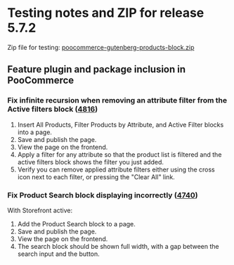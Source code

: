 # Testing notes and ZIP for release 5.7.2

Zip file for testing: [poocommerce-gutenberg-products-block.zip](https://github.com/poocommerce/poocommerce-gutenberg-products-block/files/7217707/poocommerce-gutenberg-products-block.zip)

## Feature plugin and package inclusion in PooCommerce

### Fix infinite recursion when removing an attribute filter from the Active filters block ([4816](https://github.com/poocommerce/poocommerce-gutenberg-products-block/pull/4816))

1. Insert All Products, Filter Products by Attribute, and Active Filter blocks into a page.
2. Save and publish the page.
3. View the page on the frontend.
4. Apply a filter for any attribute so that the product list is filtered and the active filters block shows the filter you just added.
5. Verify you can remove applied attribute filters either using the cross icon next to each filter, or pressing the "Clear All" link.

### Fix Product Search block displaying incorrectly ([4740](https://github.com/poocommerce/poocommerce-gutenberg-products-block/pull/4740))

With Storefront active:

1. Add the Product Search block to a page.
2. Save and publish the page.
3. View the page on the frontend.
4. The search block should be shown full width, with a gap between the search input and the button.

